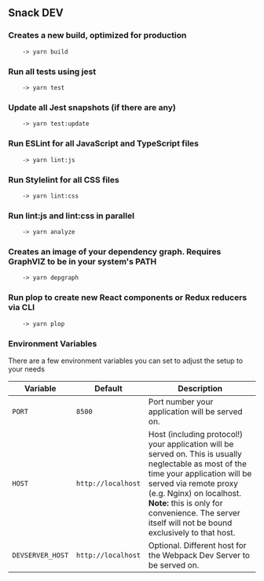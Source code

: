 ## Snack DEV

### Creates a new build, optimized for production
``` 
    -> yarn build
```

### Run all tests using jest
```
    -> yarn test 
```

### Update all Jest snapshots (if there are any)
```
    -> yarn test:update
```

### Run ESLint for all JavaScript and TypeScript files
```
    -> yarn lint:js
```

### Run Stylelint for all CSS files
```
    -> yarn lint:css
```

### Run lint:js and lint:css in parallel
```
    -> yarn analyze
```

### Creates an image of your dependency graph. Requires GraphVIZ to be in your system's PATH
```
    -> yarn depgraph
```

### Run plop to create new React components or Redux reducers via CLI
```
    -> yarn plop
```

### Environment Variables

There are a few environment variables you can set to adjust the setup to your needs

| Variable         | Default            | Description                                                                                                                                                                                                                                                                                      |
| ---------------- | ------------------ | ------------------------------------------------------------------------------------------------------------------------------------------------------------------------------------------------------------------------------------------------------------------------------------------------ |
| `PORT`           | `8500`             | Port number your application will be served on.                                                                                                                                                                                                                                                  |
| `HOST`           | `http://localhost` | Host (including protocol!) your application will be served on. This is usually neglectable as most of the time your application will be served via remote proxy (e.g. Nginx) on localhost. **Note:** this is only for convenience. The server itself will not be bound exclusively to that host. |
| `DEVSERVER_HOST` | `http://localhost` | Optional. Different host for the Webpack Dev Server to be served on.|